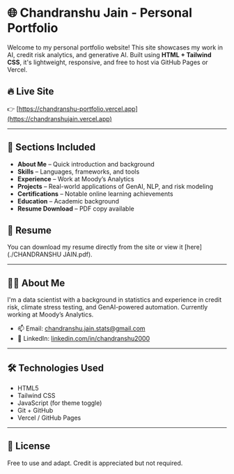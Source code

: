 
# 🌐 Chandranshu Jain - Personal Portfolio

Welcome to my personal portfolio website! This site showcases my work in AI, credit risk analytics, and generative AI. Built using **HTML + Tailwind CSS**, it's lightweight, responsive, and free to host via GitHub Pages or Vercel.

## 🔥 Live Site

👉 [https://chandranshu-portfolio.vercel.app](https://chandranshujain.vercel.app)

---

## 📌 Sections Included

- **About Me** – Quick introduction and background
- **Skills** – Languages, frameworks, and tools
- **Experience** – Work at Moody’s Analytics
- **Projects** – Real-world applications of GenAI, NLP, and risk modeling
- **Certifications** – Notable online learning achievements
- **Education** – Academic background
- **Resume Download** – PDF copy available


## 📎 Resume

You can download my resume directly from the site or view it [here](./CHANDRANSHU JAIN.pdf).

---

## 🙋‍♂️ About Me

I'm a data scientist with a background in statistics and experience in credit risk, climate stress testing, and GenAI-powered automation. Currently working at Moody’s Analytics.

- 📫 Email: [chandranshu.jain.stats@gmail.com](mailto:chandranshu.jain.stats@gmail.com)
- 💼 LinkedIn: [linkedin.com/in/chandranshu2000](https://linkedin.com/in/chandranshu2000)

---

## 🛠️ Technologies Used

- HTML5
- Tailwind CSS
- JavaScript (for theme toggle)
- Git + GitHub
- Vercel / GitHub Pages

---

## 📄 License

Free to use and adapt. Credit is appreciated but not required.
